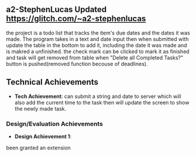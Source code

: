## a2-StephenLucas Updated https://glitch.com/~a2-stephenlucas
the project is a todo list that tracks the item's due dates and the dates it was made. 
The program takes in a text and date input then when submitted with update the table in the bottom to add it, including the date it was made and is makred a unfinished.
the check mark can be clicked to mark it as finished and task will get removed from table when "Delete all Completed Tasks?" button is pushed(removed function becouse of deadlines).
## Technical Achievements
- **Tech Achievement**: can submit a string and date to server which will also add the current time to the task then will update the screen to show the newly made task.

### Design/Evaluation Achievements
- **Design Achievement 1**: 


been granted an extension